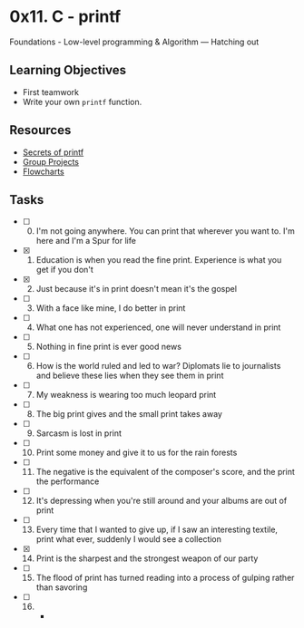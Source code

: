 # 0x11. C - printf
Foundations - Low-level programming & Algorithm ― Hatching out

## Learning Objectives
* First teamwork
* Write your own ```printf``` function.

## Resources
* [Secrets of printf](https://www.cypress.com/file/54761/download)
* [Group Projects](https://intranet.hbtn.io/concepts/111)
* [Flowcharts](https://intranet.hbtn.io/concepts/130)

## Tasks
* [ ] 0. I'm not going anywhere. You can print that wherever you want to. I'm here and I'm a Spur for life
* [x] 1. Education is when you read the fine print. Experience is what you get if you don't
* [x] 2. Just because it's in print doesn't mean it's the gospel
* [ ] 3. With a face like mine, I do better in print
* [ ] 4. What one has not experienced, one will never understand in print
* [ ] 5. Nothing in fine print is ever good news
* [ ] 6. How is the world ruled and led to war? Diplomats lie to journalists and believe these lies when they see them in print
* [ ] 7. My weakness is wearing too much leopard print
* [ ] 8. The big print gives and the small print takes away
* [ ] 9. Sarcasm is lost in print
* [ ] 10. Print some money and give it to us for the rain forests
* [ ] 11. The negative is the equivalent of the composer's score, and the print the performance
* [ ] 12. It's depressing when you're still around and your albums are out of print
* [ ] 13. Every time that I wanted to give up, if I saw an interesting textile, print what ever, suddenly I would see a collection
* [x] 14. Print is the sharpest and the strongest weapon of our party
* [ ] 15. The flood of print has turned reading into a process of gulping rather than savoring
* [ ] 16. *
